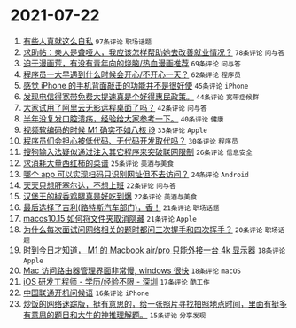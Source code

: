 # 2021-07-22

1. [有些人真就这么自私](https://www.v2ex.com/t/791013) `97条评论` `职场话题`
1. [求助帖：亲人是聋哑人，我应该怎样帮助她去改善就业情况？](https://www.v2ex.com/t/791015) `78条评论` `问与答`
1. [迫于漫画荒，有没有青年向的烧脑/热血漫画推荐](https://www.v2ex.com/t/790967) `69条评论` `问与答`
1. [程序员一大早遇到什么时候会开心/不开心一天？](https://www.v2ex.com/t/790971) `62条评论` `程序员`
1. [感觉 iPhone 的手机背面敲击的功能并不是很好使](https://www.v2ex.com/t/790995) `45条评论` `iPhone`
1. [发现电信得宽带免费大提速真是个好得惠民政策。](https://www.v2ex.com/t/791011) `44条评论` `宽带症候群`
1. [大家试用了阿里云无影远程桌面了吗？](https://www.v2ex.com/t/791019) `42条评论` `问与答`
1. [半年没复发口腔溃疡，经验给大家参考一下。](https://www.v2ex.com/t/790992) `40条评论` `健康`
1. [视频软编码的时候 M1 确实不如八核 i9](https://www.v2ex.com/t/791040) `33条评论` `Apple`
1. [程序员们会担心被低代码、无代码开发取代吗？](https://www.v2ex.com/t/791088) `30条评论` `程序员`
1. [搜狗输入法疑似通过注入其它程序来突破联网限制](https://www.v2ex.com/t/791087) `26条评论` `信息安全`
1. [求消耗大量西红柿的菜谱](https://www.v2ex.com/t/791116) `25条评论` `美酒与美食`
1. [哪个 app 可以实现扫码只识别网址但不去访问？](https://www.v2ex.com/t/791114) `24条评论` `Android`
1. [天天只想肝塞尔达，不想上班](https://www.v2ex.com/t/791110) `22条评论` `问与答`
1. [汉堡王的椒香鸡腿真是好吃到爆](https://www.v2ex.com/t/791038) `22条评论` `美酒与美食`
1. [最后选择了吉利(路特斯汽车部门)，香！](https://www.v2ex.com/t/790988) `21条评论` `职场话题`
1. [macos10.15 如何将文件夹取消隐藏](https://www.v2ex.com/t/790981) `21条评论` `Apple`
1. [为什么每次面试问网络相关的题时都问三次握手和四次挥手？](https://www.v2ex.com/t/790966) `20条评论` `职场话题`
1. [时到今日才知道， M1 的 Macbook air/pro 只能外接一台 4k 显示器](https://www.v2ex.com/t/791020) `18条评论` `Apple`
1. [Mac 访问路由器管理界面非常慢, windows 很快](https://www.v2ex.com/t/790986) `18条评论` `macOS`
1. [iOS 研发工程师 - 学历/经验不限 - 深圳](https://www.v2ex.com/t/790968) `17条评论` `酷工作`
1. [中国联通开机问候语](https://www.v2ex.com/t/790972) `16条评论` `iPhone`
1. [炒饭的网络迷踪版，挺有意思的，给一张照片寻找拍照地点时间，里面有挺多有意思的题目和大牛的神推理解题。](https://www.v2ex.com/t/791035) `15条评论` `分享发现`
